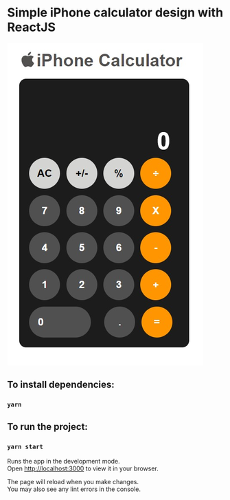 # Simple iPhone calculator design with ReactJS

![](calculator.jpg)

## To install dependencies:
### `yarn`

## To run the project:
### `yarn start`

Runs the app in the development mode.\
Open [http://localhost:3000](http://localhost:3000) to view it in your browser.

The page will reload when you make changes.\
You may also see any lint errors in the console.


